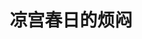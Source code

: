 ---
logo: images/novel/凉宫春日的烦闷.jpg
title: 凉宫春日的烦闷
subTitle: 《凉宫春日系列》轻小说的第三部，单行本于2004年1月01日出版

category: 正传小说

hasResource: true
downloadList:
  - intro: epub中文
    size: 1.2MB
    link: https://pan.baidu.com/s/1EMjSD9fFrxpd_ZrpT2r8Vg
  - intro: epub日文
    size: 292KB
    link: https://pan.baidu.com/s/1EMjSD9fFrxpd_ZrpT2r8Vg
  - intro: txt中文
    size: 303KB
    link: https://pan.baidu.com/s/1EMjSD9fFrxpd_ZrpT2r8Vg
  - intro: txt日文
    size: 1.9MB
    link: https://pan.baidu.com/s/1EMjSD9fFrxpd_ZrpT2r8Vg
  - intro: pdf中文
    size: 5.8MB
    link: https://pan.baidu.com/s/1EMjSD9fFrxpd_ZrpT2r8Vg
  - intro: pdf英文
    size: 3.9MB
    link: https://pan.baidu.com/s/1EMjSD9fFrxpd_ZrpT2r8Vg
  - intro: mobi中文
    size: 1.4MB
    link: https://pan.baidu.com/s/1EMjSD9fFrxpd_ZrpT2r8Vg
  - intro: mobi日文
    size: 414KB
    link: https://pan.baidu.com/s/1EMjSD9fFrxpd_ZrpT2r8Vg
  - intro: jpg日文
    size: 127.2MB
    link: https://pan.baidu.com/s/1EMjSD9fFrxpd_ZrpT2r8Vg
  - intro: 云盘 提取码:v974
    size: 
    link: https://pan.baidu.com/s/1EMjSD9fFrxpd_ZrpT2r8Vg

downloadContent: |
  《凉宫春日的烦闷》是由日本小说家谷川流撰写、插画师伊东杂音负责插画的《凉宫春日系列》轻小说的第三部，于2004年1月1日出版。本作讲述了春日在这半年间为排解烦闷所做的各项活动，由《凉宫春日的烦闷》、《竹叶狂想曲》、《神秘信号》及《孤岛症候群》四则短篇构成。<br><br>
  京都动画在《凉宫春日的忧郁 2009版》中动画化了该卷的全部内容（以09版为准，第7-11集）。<br><br>
  PS：如果你拥有该资源的其他版本，也可向我们提交反馈。
---